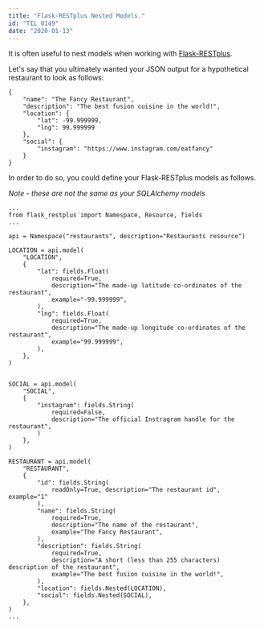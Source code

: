 ```yaml
---
title: "Flask-RESTplus Nested Models."
id: "TIL 0149"
date: "2020-01-13"
---
```


It is often useful to nest models when working with [Flask-RESTplus](https://flask-restplus.readthedocs.io/en/stable/index.html). 

Let's say that you ultimately wanted your JSON output for a hypothetical restaurant to look as follows: 

```
{
    "name": "The Fancy Restaurant",
    "description": "The best fusion cuisine in the world!",
    "location": {
        "lat": -99.999999,
        "lng": 99.999999
    },
    "social": {
        "instagram": "https://www.instagram.com/eatfancy"
    }
}
```

In order to do so, you could define your Flask-RESTplus models as follows.

*Note - these are not the same as your SQLAlchemy models*

```
...
from flask_restplus import Namespace, Resource, fields
...

api = Namespace("restaurants", description="Restaurants resource")

LOCATION = api.model(
    "LOCATION",
    {
        "lat": fields.Float(
            required=True,
            description="The made-up latitude co-ordinates of the restaurant",
            example="-99.999999",
        ),
        "lng": fields.Float(
            required=True,
            description="The made-up longitude co-ordinates of the restaurant",
            example="99.999999",
        ),
    },
)


SOCIAL = api.model(
    "SOCIAL",
    {
        "instagram": fields.String(
            required=False,
            description="The official Instragram handle for the restaurant",
        )
    },
)

RESTAURANT = api.model(
    "RESTAURANT",
    {
        "id": fields.String(
            readOnly=True, description="The restaurant id", example="1"
        ),
        "name": fields.String(
            required=True,
            description="The name of the restaurant",
            example="The Fancy Restaurant",
        ),
        "description": fields.String(
            required=True,
            description="A short (less than 255 characters) description of the restaurant",
            example="The best fusion cuisine in the world!",
        ),
        "location": fields.Nested(LOCATION),
        "social": fields.Nested(SOCIAL),
    },
)
...

```
